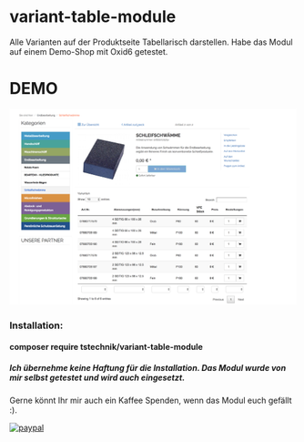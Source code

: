 # variant-table-module
Alle Varianten auf der Produktseite Tabellarisch darstellen. Habe das Modul auf einem Demo-Shop mit Oxid6 getestet.

# DEMO
![Screenshot](https://raw.githubusercontent.com/tstechnik/variant-table-module/master/preview/demo.png)

### Installation:

#### composer require tstechnik/variant-table-module


##### Ich übernehme keine Haftung für die Installation. Das Modul wurde von mir selbst getestet und wird auch eingesetzt.

Gerne könnt Ihr mir auch ein Kaffee Spenden, wenn das Modul euch gefällt :). 

[![paypal](https://www.paypalobjects.com/en_US/i/btn/btn_donateCC_LG.gif)](info@artan-design.de)
